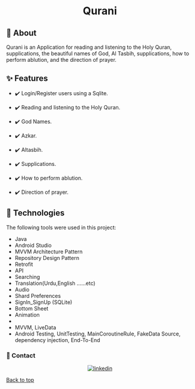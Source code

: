 <h1 align="center">Qurani</h1>
<p align="center">

## :dart: About ##

Qurani is an Application for reading and listening to the Holy Quran, supplications, the beautiful names of God, Al Tasbih, supplications, how to perform ablution, and the direction of prayer.

## :sparkles: Features ##
- :heavy_check_mark: Login/Register users using a Sqlite.
  
- :heavy_check_mark: Reading and listening to the Holy Quran.
- :heavy_check_mark: God Names.
- :heavy_check_mark: Azkar.
- :heavy_check_mark: Altasbih.
- :heavy_check_mark: Supplications.
- :heavy_check_mark: How to perform ablution.
- :heavy_check_mark: Direction of prayer.


## :rocket: Technologies ##

The following tools were used in this project:

- Java
- Android Studio
- MVVM Architecture Pattern
- Repository Design Pattern
- Retrofit
- API
- Searching
- Translation(Urdu,English ......etc)
- Audio
- Shard Preferences
- SignIn_SignUp (SQLite)
- Bottom Sheet
- Animation
- 
- MVVM, LiveData 
- Android Testing, UnitTesting, MainCoroutineRule, FakeData Source, dependency injection, End-To-End






### :email: Contact ##
<p align="center">
<a href="https://www.linkedin.com/in/eslam-mohamed-8b6a1124a" target="_blank">
    <img src="https://img.shields.io/badge/Connect-Eslam-blue.svg?style=flat&logo=linkedin" alt="linkedin"/>
</a>

</p>

<a href="#top">Back to top</a>
